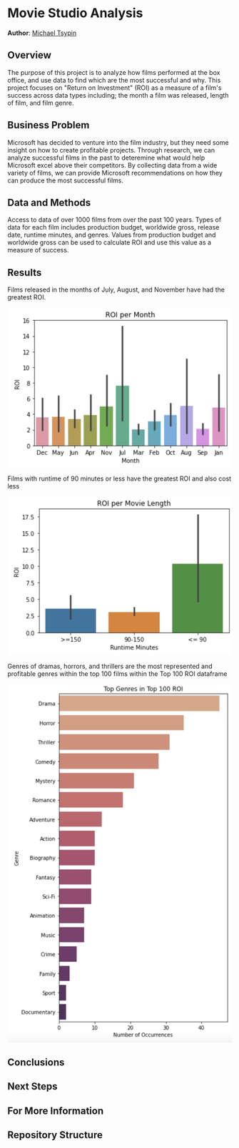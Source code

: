 # Movie Studio Analysis

**Author**: [Michael Tsypin](email:mtsypin9@yahoo.com)

## Overview

The purpose of this project is to analyze how films performed at the box office, and use data to find which are the most successful and why. This project focuses on "Return on Investment" (ROI) as a measure of a film's success across data types including; the month a film was released, length of film, and film genre.

## Business Problem

Microsoft has decided to venture into the film industry, but they need some insight on how to create profitable projects. Through research, we can analyze successful films in the past to deteremine what would help Microsoft excel above their competitors. By collecting data from a wide variety of films, we can provide Microsoft recommendations on how they can produce the most successful films.

## Data and Methods

Access to data of over 1000 films from over the past 100 years. Types of data for each film includes production budget, worldwide gross, release date, runtime minutes, and genres. Values from production budget and worldwide gross can be used to calculate ROI and use this value as a measure of success.

## Results

Films released in the months of July, August, and November have had the greatest ROI.

![ROI per Month](https://github.com/mtip9/dsc-phase-1-project/blob/master/ROI%20per%20Month.png)

Films with runtime of 90 minutes or less have the greatest ROI and also cost less

![ROI per Movie Length](https://github.com/mtip9/dsc-phase-1-project/blob/master/ROI%20per%20Movie%20Length.png)

Genres of dramas, horrors, and thrillers are the most represented and profitable genres within the top 100 films within the Top 100 ROI dataframe

![Top Genres in Top 100 ROI](https://github.com/mtip9/dsc-phase-1-project/blob/master/Top%20Genres%20in%20Top%20100%20ROI.png)

## Conclusions



## Next Steps



## For More Information



## Repository Structure
